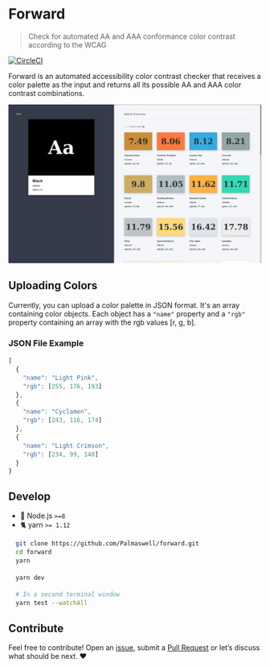 # Forward

> Check for automated AA and AAA conformance color contrast according to the WCAG


[![CircleCI](https://circleci.com/gh/Palmaswell/focus-manager.svg?style=svg)](https://circleci.com/gh/Palmaswell/focus-manager)

Forward is an automated accessibility color contrast checker that receives a color palette as the input and returns all its possible AA and AAA color contrast combinations.

<img alt="screenshot" src="https://raw.githubusercontent.com/Palmaswell/forward/master/static/screenshot.png" />

## Uploading Colors
Currently, you can upload a color palette in JSON format. It's an array containing color objects. 
Each object has a `"name"` property and a `"rgb"` property containing an array with the rgb values [r, g, b].

### JSON File Example
```js
[
  {
    "name": "Light Pink",
    "rgb": [255, 176, 193]
  },
  {
    "name": "Cyclamen",
    "rgb": [243, 116, 174]
  },
  {
    "name": "Light Crimson",
    "rgb": [234, 99, 140]
  }
}
```


## Develop

* :rocket: Node.js `>=8`
* :cat2: yarn `>= 1.12`

```sh
  git clone https://github.com/Palmaswell/forward.git
  cd forward
  yarn
  
  yarn dev

  # In a second terminal window
  yarn test --watchAll
```

## Contribute

Feel free to contribute! Open an [issue](https://github.com/Palmaswell/forward/issues), submit a
[Pull Request](https://github.com/Palmaswell/forward/pulls) or let’s discuss what should be next. ❤️
